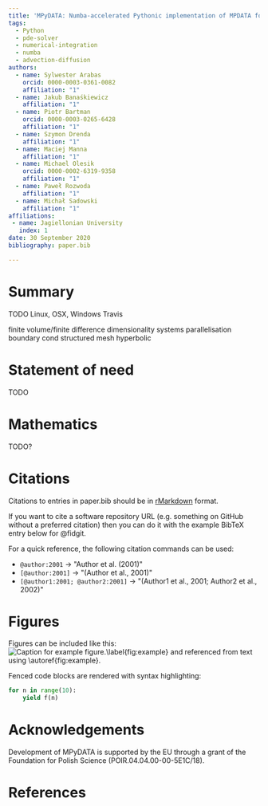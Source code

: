 ```yaml
---
title: 'MPyDATA: Numba-accelerated Pythonic implementation of MPDATA for solutions of multidimensional nonlinear conservation laws with Jupyter, Matlab and Julia examples'
tags:
  - Python
  - pde-solver 
  - numerical-integration 
  - numba 
  - advection-diffusion
authors:
  - name: Sylwester Arabas
    orcid: 0000-0003-0361-0082
    affiliation: "1"
  - name: Jakub Banaśkiewicz
    affiliation: "1"
  - name: Piotr Bartman
    orcid: 0000-0003-0265-6428
    affiliation: "1"
  - name: Szymon Drenda
    affiliation: "1"
  - name: Maciej Manna
    affiliation: "1"
  - name: Michael Olesik
    orcid: 0000-0002-6319-9358
    affiliation: "1"
  - name: Paweł Rozwoda
    affiliation: "1"
  - name: Michał Sadowski
    affiliation: "1"
affiliations:
 - name: Jagiellonian University
   index: 1
date: 30 September 2020
bibliography: paper.bib

---
```


# Summary

TODO
Linux, OSX, Windows
Travis

finite volume/finite difference
dimensionality
systems
parallelisation
boundary cond
structured mesh
hyperbolic

# Statement of need 

TODO

# Mathematics

TODO?

# Citations

Citations to entries in paper.bib should be in
[rMarkdown](http://rmarkdown.rstudio.com/authoring_bibliographies_and_citations.html)
format.

If you want to cite a software repository URL (e.g. something on GitHub without a preferred
citation) then you can do it with the example BibTeX entry below for @fidgit.

For a quick reference, the following citation commands can be used:
- `@author:2001`  ->  "Author et al. (2001)"
- `[@author:2001]` -> "(Author et al., 2001)"
- `[@author1:2001; @author2:2001]` -> "(Author1 et al., 2001; Author2 et al., 2002)"

# Figures

Figures can be included like this:
![Caption for example figure.\label{fig:example}](figure.png)
and referenced from text using \autoref{fig:example}.

Fenced code blocks are rendered with syntax highlighting:
```python
for n in range(10):
    yield f(n)
```	

# Acknowledgements

Development of MPyDATA is supported by the EU through a grant of the Foundation for Polish Science (POIR.04.04.00-00-5E1C/18).

# References
